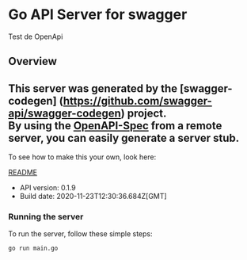 # Go API Server for swagger

Test de OpenApi

## Overview
This server was generated by the [swagger-codegen]
(https://github.com/swagger-api/swagger-codegen) project.  
By using the [OpenAPI-Spec](https://github.com/OAI/OpenAPI-Specification) from a remote server, you can easily generate a server stub.  
-

To see how to make this your own, look here:

[README](https://github.com/swagger-api/swagger-codegen/blob/master/README.md)

- API version: 0.1.9
- Build date: 2020-11-23T12:30:36.684Z[GMT]


### Running the server
To run the server, follow these simple steps:

```
go run main.go
```

